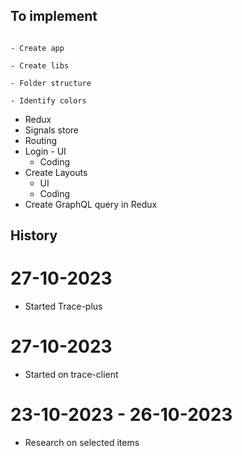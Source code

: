 ## To implement
																								- Create app
																								- Create libs
																								- Folder structure
																								- Identify colors
- Redux
- Signals store
- Routing
- Login
																								- UI
	- Coding
- Create Layouts
	- UI
	- Coding
- Create GraphQL query in Redux

## History

# 27-10-2023
- Started Trace-plus

# 27-10-2023
- Started on trace-client

# 23-10-2023 - 26-10-2023
- Research on selected items

